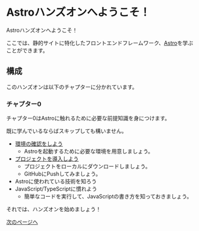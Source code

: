 # Astroハンズオンへようこそ！

Astroハンズオンへようこそ！

ここでは、静的サイトに特化したフロントエンドフレームワーク、[Astro](https://astro.build)を学ぶことができます。

## 構成

このハンズオンは以下のチャプターに分かれています。

### チャプター0

チャプター0はAstroに触れるために必要な前提知識を身につけます。

既に学んでいるならばスキップしても構いません。

- [環境の確認をしよう](/docs/ch0/1_env.md)
  - Astroを起動するために必要な環境を用意しましょう。
- [プロジェクトを導入しよう](/docs/ch0/2_clone_and_push.md)
  - プロジェクトをローカルにダウンロードしましょう。
  - GitHubにPushしてみましょう。
- Astroに使われている技術を知ろう
- JavaScript/TypeScriptに慣れよう
  - 簡単なコードを実行して、JavaScriptの書き方を知っておきましょう。

それでは、ハンズオンを始めましょう！

[次のページへ](/docs/ch0/1_env.md)